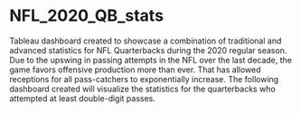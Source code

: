 # NFL_2020_QB_stats
Tableau dashboard created to showcase a combination of traditional and advanced statistics for NFL Quarterbacks during the 2020 regular season. Due to the upswing in passing attempts in the NFL over the last decade, the game favors offensive production more than ever. That has allowed receptions for all pass-catchers to exponentially increase. The following dashboard created will visualize the statistics for the quarterbacks who attempted at least double-digit passes.
